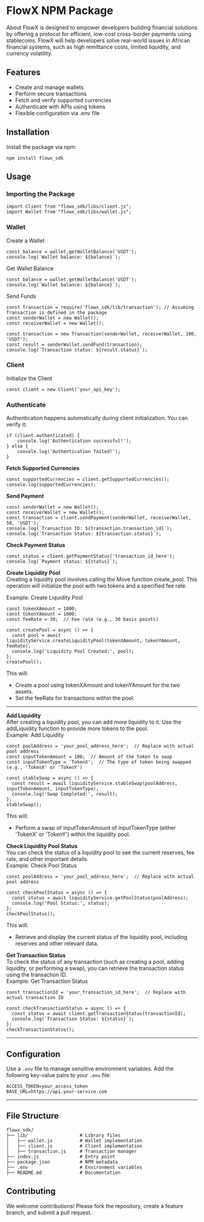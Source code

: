 # FlowX NPM Package
About FlowX is designed to empower developers building financial solutions by offering a protocol for efficient, low-cost cross-border payments using stablecoins. FlowX will help developers solve real-world issues in African financial systems, such as high remittance costs, limited liquidity, and currency volatility.

## Features
- Create and manage wallets
- Perform secure transactions
- Fetch and verify supported currencies
- Authenticate with APIs using tokens
- Flexible configuration via .env file

## Installation
Install the package via npm:
```
npm install flowx_sdk
```

## Usage
### Importing the Package
```
import Client from "flowx_sdk/libs/client.js";
import Wallet from "flowx_sdk/libs/wallet.js";
```

### Wallet
Create a Wallet
```
const balance = wallet.getWalletBalance('USDT');
console.log(`Wallet balance: ${balance}`);
```
Get Wallet Balance
```
const balance = wallet.getWalletBalance('USDT');
console.log(`Wallet balance: ${balance}`);
```
Send Funds
```
const Transaction = require('flowx_sdk/lib/transaction'); // Assuming Transaction is defined in the package
const senderWallet = new Wallet();
const receiverWallet = new Wallet();

const transaction = new Transaction(senderWallet, receiverWallet, 100, 'USDT');
const result = senderWallet.sendFund(transaction);
console.log(`Transaction status: ${result.status}`);
```
### Client
Initialize the Client
```
const client = new Client('your_api_key');
```
### Authenticate
Authentication happens automatically during client initialization. You can verify it:
```
if (client.authenticated) {
    console.log('Authentication successful!');
} else {
    console.log('Authentication failed!');
}
```
**Fetch Supported Currencies**
```
const supportedCurrencies = client.getSupportedCurrencies();
console.log(supportedCurrencies);
```
**Send Payment**
```
const senderWallet = new Wallet();
const receiverWallet = new Wallet();
const transaction = client.sendPayment(senderWallet, receiverWallet, 50, 'USDT');
console.log(`Transaction ID: ${transaction.transaction_id}`);
console.log(`Transaction Status: ${transaction.status}`);
```
**Check Payment Status**
```
const status = client.getPaymentStatus('transaction_id_here');
console.log(`Payment status: ${status}`);
```

**Create Liquidity Pool** <br>
Creating a liquidity pool involves calling the Move function create_pool. This operation will initialize the pool with two tokens and a specified fee rate.

Example: Create Liquidity Pool

```
const tokenXAmount = 1000;
const tokenYAmount = 1000;
const feeRate = 30;  // Fee rate (e.g., 30 basis points)

const createPool = async () => {
  const pool = await liquidityService.createLiquidityPool(tokenXAmount, tokenYAmount, feeRate);
  console.log('Liquidity Pool Created:', pool);
};
createPool();

```

This will:

- Create a pool using tokenXAmount and tokenYAmount for the two assets.
- Set the feeRate for transactions within the pool.
___

**Add Liquidity**
<br>
After creating a liquidity pool, you can add more liquidity to it. Use the addLiquidity function to provide more tokens to the pool.
<br>
Example: Add Liquidity
```
const poolAddress = 'your_pool_address_here';  // Replace with actual pool address
const inputTokenAmount = 100;  // Amount of the token to swap
const inputTokenType = 'TokenX';  // The type of token being swapped (e.g., 'TokenX' or 'TokenY')

const stableSwap = async () => {
  const result = await liquidityService.stableSwap(poolAddress, inputTokenAmount, inputTokenType);
  console.log('Swap Completed:', result);
};
stableSwap();
```
This will:
- Perform a swap of inputTokenAmount of inputTokenType (either 'TokenX' or 'TokenY') within the liquidity pool.

**Check Liquidity Pool Status** <br>
You can check the status of a liquidity pool to see the current reserves, fee rate, and other important details.
<br>
Example: Check Pool Status
```
const poolAddress = 'your_pool_address_here';  // Replace with actual pool address

const checkPoolStatus = async () => {
  const status = await liquidityService.getPoolStatus(poolAddress);
  console.log('Pool Status:', status);
};
checkPoolStatus();
```
This will:
- Retrieve and display the current status of the liquidity pool, including reserves and other relevant data.

**Get Transaction Status**
<br>
To check the status of any transaction (such as creating a pool, adding liquidity, or performing a swap), you can retrieve the transaction status using the transaction ID.
<br>
Example: Get Transaction Status
```
const transactionId = 'your_transaction_id_here';  // Replace with actual transaction ID

const checkTransactionStatus = async () => {
  const status = await client.getTransactionStatus(transactionId);
  console.log(`Transaction Status: ${status}`);
};
checkTransactionStatus();

```
___
## Configuration
Use a ```.env``` file to manage sensitive environment variables. Add the following key-value pairs to your ```.env``` file:
```
ACCESS_TOKEN=your_access_token
BASE_URL=https://api.your-service.com
```
___
## File Structure
```
flowx_sdk/
├── lib/                   # Library files
│   ├── wallet.js          # Wallet implementation
│   ├── client.js          # Client implementation
│   ├── transaction.js     # Transaction manager
├── index.js               # Entry point
├── package.json           # NPM metadata
├── .env                   # Environment variables
├── README.md              # Documentation
```
## Contributing
We welcome contributions! Please fork the repository, create a feature branch, and submit a pull request.